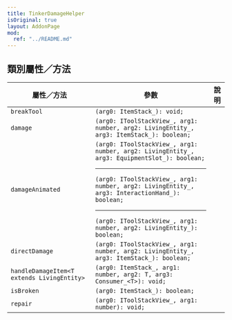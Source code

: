 ```yaml
---
title: TinkerDamageHelper
isOriginal: true
layout: AddonPage
mod:
  ref: "../README.md"
---
```


## 類別屬性／方法

| 屬性／方法                                 | 參數                                                                                                                                                                                                                                                                     | 說明 |
| ------------------------------------------ | ------------------------------------------------------------------------------------------------------------------------------------------------------------------------------------------------------------------------------------------------------------------------ | ---- |
| `breakTool`                                | `(arg0: ItemStack_): void;`                                                                                                                                                                                                                                              |      |
| `damage`                                   | `(arg0: IToolStackView_, arg1: number, arg2: LivingEntity_, arg3: ItemStack_): boolean;`                                                                                                                                                                                 |      |
| `damageAnimated`                           | `(arg0: IToolStackView_, arg1: number, arg2: LivingEntity_, arg3: EquipmentSlot_): boolean;`<hr>`(arg0: IToolStackView_, arg1: number, arg2: LivingEntity_, arg3: InteractionHand_): boolean;`<hr>`(arg0: IToolStackView_, arg1: number, arg2: LivingEntity_): boolean;` |      |
| `directDamage`                             | `(arg0: IToolStackView_, arg1: number, arg2: LivingEntity_, arg3: ItemStack_): boolean;`                                                                                                                                                                                 |      |
| `handleDamageItem<T extends LivingEntity>` | `(arg0: ItemStack_, arg1: number, arg2: T, arg3: Consumer_<T>): void;`                                                                                                                                                                                                   |      |
| `isBroken`                                 | `(arg0: ItemStack_): boolean;`                                                                                                                                                                                                                                           |      |
| `repair`                                   | `(arg0: IToolStackView_, arg1: number): void;`                                                                                                                                                                                                                           |      |
